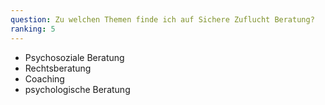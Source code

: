 ```yaml
---
question: Zu welchen Themen finde ich auf Sichere Zuflucht Beratung?
ranking: 5
---
```


- Psychosoziale Beratung
- Rechtsberatung
- Coaching
- psychologische Beratung
